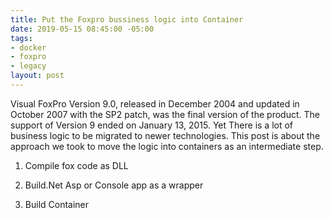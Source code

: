 ```yaml
---
title: Put the Foxpro bussiness logic into Container
date: 2019-05-15 08:45:00 -05:00
tags:
- docker
- foxpro
- legacy
layout: post
---
```


Visual FoxPro Version 9.0, released in December 2004 and updated in October 2007 with the SP2 patch, was the final version of the product.  The support of Version 9 ended on January 13, 2015. Yet There is a lot of business logic to be migrated to newer technologies. This post is about the approach we took to move the logic into containers as an intermediate step.

<!--more-->
1. Compile fox code as DLL

2. Build.Net Asp or Console app as a wrapper

3. Build Container
